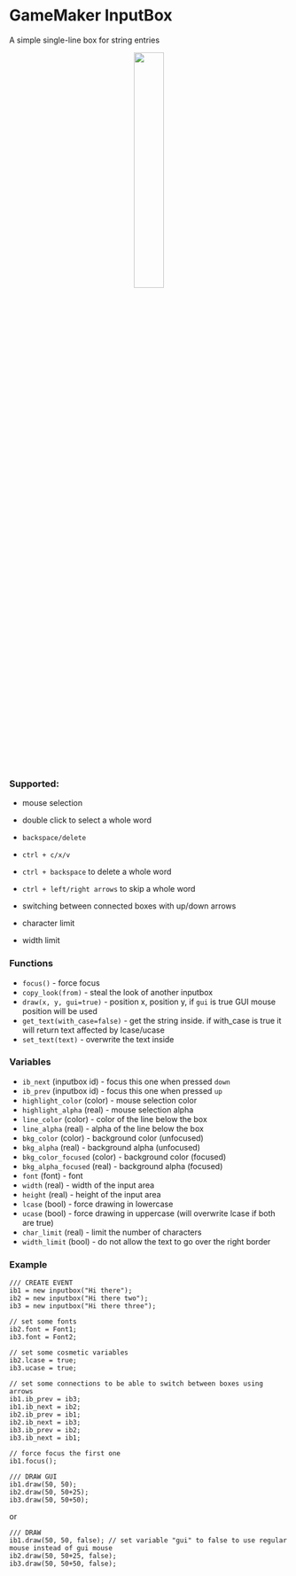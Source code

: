 # GameMaker InputBox
A simple single-line box for string entries  

<p align="center" width="100%">
    <img width="33%" src="https://user-images.githubusercontent.com/68820052/192260187-7d137365-7cbd-4e62-864c-ac09685f2aee.png"> 
</p>

### Supported:
- mouse selection
- double click to select a whole word
- `backspace/delete`
- `ctrl + c/x/v`
- `ctrl + backspace` to delete a whole word

- `ctrl + left/right arrows` to skip a whole word
- switching between connected boxes with up/down arrows
- character limit
- width limit


### Functions
- `focus()` - force focus
- `copy_look(from)` - steal the look of another inputbox
- `draw(x, y, gui=true)` - position x, position y, if `gui` is true GUI mouse position will be used
- `get_text(with_case=false)` - get the string inside. if with_case is true it will return text affected by lcase/ucase
- `set_text(text)` - overwrite the text inside

  
### Variables
- `ib_next` (inputbox id) - focus this one when pressed `down`
- `ib_prev` (inputbox id) - focus this one when pressed `up`
- `highlight_color` (color) - mouse selection color
- `highlight_alpha` (real) - mouse selection alpha
- `line_color` (color) - color of the line below the box
- `line_alpha` (real) - alpha of the line below the box
- `bkg_color` (color) - background color (unfocused)
- `bkg_alpha` (real) - background alpha (unfocused)
- `bkg_color_focused` (color) - background color (focused)
- `bkg_alpha_focused` (real) - background alpha (focused)
- `font` (font) - font
- `width` (real) - width of the input area
- `height` (real) - height of the input area
- `lcase` (bool) - force drawing in lowercase
- `ucase` (bool) - force drawing in uppercase (will overwrite lcase if both are true)
- `char_limit` (real) - limit the number of characters
- `width_limit` (bool) - do not allow the text to go over the right border

### Example
```
/// CREATE EVENT
ib1 = new inputbox("Hi there");
ib2 = new inputbox("Hi there two");
ib3 = new inputbox("Hi there three");

// set some fonts
ib2.font = Font1;
ib3.font = Font2;

// set some cosmetic variables
ib2.lcase = true;
ib3.ucase = true;

// set some connections to be able to switch between boxes using arrows
ib1.ib_prev = ib3;
ib1.ib_next = ib2;
ib2.ib_prev = ib1;
ib2.ib_next = ib3;
ib3.ib_prev = ib2;
ib3.ib_next = ib1;

// force focus the first one
ib1.focus();
```
```
/// DRAW GUI
ib1.draw(50, 50);
ib2.draw(50, 50+25);
ib3.draw(50, 50+50);
```
or
```
/// DRAW
ib1.draw(50, 50, false); // set variable "gui" to false to use regular mouse instead of gui mouse 
ib2.draw(50, 50+25, false);
ib3.draw(50, 50+50, false);
```

